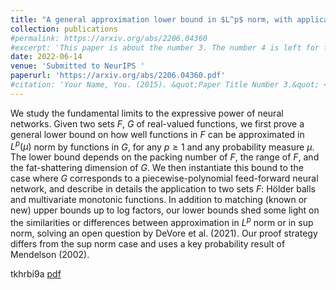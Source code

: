 ```yaml
---
title: "A general approximation lower bound in $L^p$ norm, with applications to feed-forward neural networks"
collection: publications
#permalink: https://arxiv.org/abs/2206.04360
#excerpt: 'This paper is about the number 3. The number 4 is left for future work.'
date: 2022-06-14
venue: 'Submitted to NeurIPS '
paperurl: 'https://arxiv.org/abs/2206.04360.pdf'
#citation: 'Your Name, You. (2015). &quot;Paper Title Number 3.&quot; <i>Journal 1</i>. 1(3).'
---
```


We study the fundamental limits to the expressive power of neural networks. Given two sets $F$, $G$ of real-valued functions, we first prove a general lower bound on how well functions in $F$ can be approximated in $L^p(\mu)$ norm by functions in $G$, for any $p \geq 1$ and any probability measure $\mu$. The lower bound depends on the packing number of $F$, the range of $F$, and the fat-shattering dimension of $G$. We then instantiate this bound to the case where $G$ corresponds to a piecewise-polynomial feed-forward neural network, and describe in details the application to two sets $F$: Hölder balls and multivariate monotonic functions. In addition to matching (known or new) upper bounds up to log factors, our lower bounds shed some light on the similarities or differences between approximation in $L^p$ norm or in sup norm, solving an open question by DeVore et al. (2021). Our proof strategy differs from the sup norm case and uses a key probability result of Mendelson (2002).

tkhrbi9a
[pdf](https://arxiv.org/abs/2206.04360.pdf)

